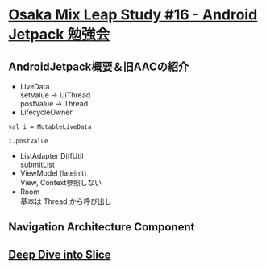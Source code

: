 # [Osaka Mix Leap Study #16 - Android Jetpack 勉強会](https://yahoo-osaka.connpass.com/event/89865/)

## AndroidJetpack概要＆旧AACの紹介  
* LiveData  
setValue -> UiThread  
postValue -> Thread  
* LifecycleOwner  

```
val i = MutableLiveData

i.postValue
```

* ListAdapter DiffUtil  
submitList  
* ViewModel  (lateinit)  
View, Context参照しない
* Room  
基本は Thread から呼び出し  

## Navigation Architecture Component  



## [Deep Dive into Slice](https://speakerdeck.com/kobitokaba/deep-dive-into-slices?slide=1)  

